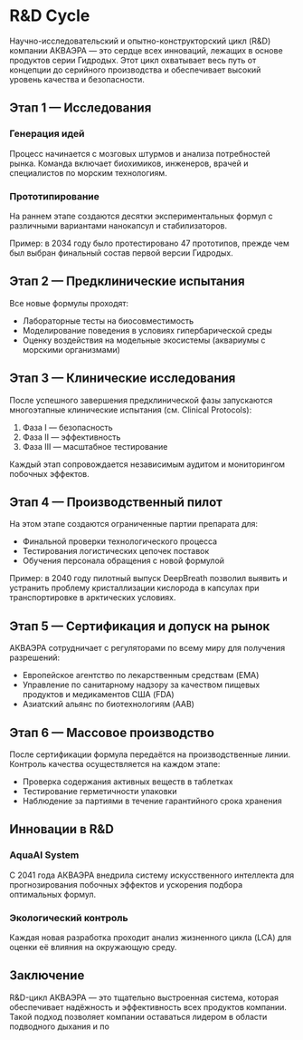 # R&D Cycle

Научно-исследовательский и опытно-конструкторский цикл (R&D) компании АКВАЭРА — это сердце всех инноваций, лежащих в основе продуктов серии Гидродых. Этот цикл охватывает весь путь от концепции до серийного производства и обеспечивает высокий уровень качества и безопасности.

## Этап 1 — Исследования

### Генерация идей

Процесс начинается с мозговых штурмов и анализа потребностей рынка. Команда включает биохимиков, инженеров, врачей и специалистов по морским технологиям.

### Прототипирование

На раннем этапе создаются десятки экспериментальных формул с различными вариантами нанокапсул и стабилизаторов.

Пример: в 2034 году было протестировано 47 прототипов, прежде чем был выбран финальный состав первой версии Гидродых.

## Этап 2 — Предклинические испытания

Все новые формулы проходят:

- Лабораторные тесты на биосовместимость
- Моделирование поведения в условиях гипербарической среды
- Оценку воздействия на модельные экосистемы (аквариумы с морскими организмами)

## Этап 3 — Клинические исследования

После успешного завершения предклинической фазы запускаются многоэтапные клинические испытания (см. Clinical Protocols):

1. Фаза I — безопасность
2. Фаза II — эффективность
3. Фаза III — масштабное тестирование

Каждый этап сопровождается независимым аудитом и мониторингом побочных эффектов.

## Этап 4 — Производственный пилот

На этом этапе создаются ограниченные партии препарата для:

- Финальной проверки технологического процесса
- Тестирования логистических цепочек поставок
- Обучения персонала обращения с новой формулой

Пример: в 2040 году пилотный выпуск DeepBreath позволил выявить и устранить проблему кристаллизации кислорода в капсулах при транспортировке в арктических условиях.

## Этап 5 — Сертификация и допуск на рынок

АКВАЭРА сотрудничает с регуляторами по всему миру для получения разрешений:

- Европейское агентство по лекарственным средствам (EMA)
- Управление по санитарному надзору за качеством пищевых продуктов и медикаментов США (FDA)
- Азиатский альянс по биотехнологиям (AAB)

## Этап 6 — Массовое производство

После сертификации формула передаётся на производственные линии. Контроль качества осуществляется на каждом этапе:

- Проверка содержания активных веществ в таблетках
- Тестирование герметичности упаковки
- Наблюдение за партиями в течение гарантийного срока хранения

## Инновации в R&D

### AquaAI System

С 2041 года АКВАЭРА внедрила систему искусственного интеллекта для прогнозирования побочных эффектов и ускорения подбора оптимальных формул.

### Экологический контроль

Каждая новая разработка проходит анализ жизненного цикла (LCA) для оценки её влияния на окружающую среду.

## Заключение

R&D-цикл АКВАЭРА — это тщательно выстроенная система, которая обеспечивает надёжность и эффективность всех продуктов компании. Такой подход позволяет компании оставаться лидером в области подводного дыхания и по
